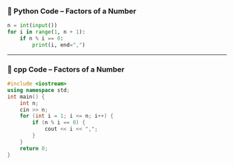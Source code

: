 ### 🐍 Python Code – Factors of a Number

```python
n = int(input())  
for i in range(1, n + 1):     
	if n % i == 0:         
		print(i, end=",")
```

---
	
### 💠 cpp Code – Factors of a Number

```cpp
#include <iostream> 
using namespace std;  
int main() {     
	int n;     
	cin >> n;      
	for (int i = 1; i <= n; i++) {         
		if (n % i == 0) {             
			cout << i << ",";         
		}     
	}      
	return 0; 
}
```